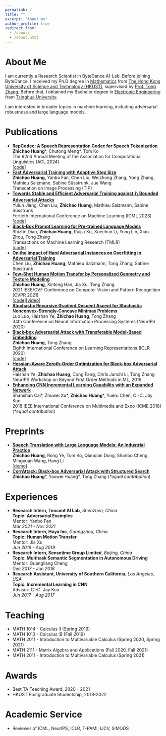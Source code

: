 ```yaml
---
permalink: /
title: ""
excerpt: "About me"
author_profile: true
redirect_from: 
  - /about/
  - /about.html
---
```


# About Me
I am currently a Research Scientist in ByteDance AI-Lab. Before joining ByteDance, I received my Ph.D degree in [Mathematics](https://www.math.hkust.edu.hk) from [The Hong Kong University of Science and Technology (HKUST)](https://hkust.edu.hk), supervised by [Prof. Tong Zhang](http://tongzhang-ml.org). Before that, I obtained my Bachelor degree in [Electronic Engineering](http://www.ee.tsinghua.edu.cn/) from [Tsinghua University](https://www.tsinghua.edu.cn/).

I am interested in broader topics in machine learning, including adversarial robustness and large language models.

# Publications
- [**RepCodec: A Speech Representation Codec for Speech Tokenization**](https://arxiv.org/pdf/2309.00169.pdf)
  <br /> **Zhichao Huang**\*, Chutong Meng\*, Tom Ko
  <br /> The 62nd Annual Meeting of the Association for Computational Linguistics (ACL 2024)
  <br /> [[code](https://github.com/mct10/RepCodec)]
- [**Fast Adversarial Training with Adaptive Step Size**](https://arxiv.org/pdf/2206.02417)
  <br /> **Zhichao Huang**, Yanbo Fan, Chen Liu, Weizhong Zhang, Yong Zhang, Mathieu Salzmann, Sabine Süsstrunk, Jue Wang
  <br /> Transcation on Image Processing (TIP)
- [**Towards Stable and Efficient Adversarial Training against $\ell_1$  Bounded Adversarial Attacks**](https://proceedings.mlr.press/v202/jiang23f/jiang23f.pdf)
  <br /> Yulun Jiang, Chen Liu, **Zhichao Huang**, Mathieu Salzmann, Sabine Süsstrunk
  <br /> Fortieth International Conference on Machine Learning (ICML 2023)
  <br /> [[code](https://github.com/IVRL/FastAdvL1)]
- [**Black-Box Prompt Learning for Pre-trained Language Models**](https://openreview.net/forum?id=IvsGP7xRvm)
  <br /> Shizhe Diao, **Zhichao Huang**, Ruijia Xu, Xuechun Li, Yong Lin, Xiao Zhou, Tong Zhang
  <br /> Transactions on Machine Learning Research (TMLR)
  <br /> [[code](https://github.com/shizhediao/Black-Box-Prompt-Learning)]
- [**On the Impact of Hard Adversarial Instances on Overfitting in Adversarial Training**](https://arxiv.org/pdf/2112.07324.pdf)
  <br />Chen Liu, **Zhichao Huang**, Mathieu Salzmann, Tong Zhang, Sabine Süsstrunk
- [**Few-Shot Human Motion Transfer by Personalized Geometry and Texture Modeling**](https://arxiv.org/pdf/2103.14338)
  <br />**Zhichao Huang**, Xintong Han, Jia Xu, Tong Zhang
  <br />2021 IEEE/CVF Conference on Computer Vision and Pattern Recognition (CVPR 2021)
  <br />[[code](https://github.com/HuangZhiChao95/FewShotMotionTransfer)][[video](https://youtu.be/ZJ15X-sdKSU)]
- [**Stochastic Recursive Gradient Descent Ascent for Stochastic Nonconvex-Strongly-Concave Minimax Problems**](https://proceedings.neurips.cc/paper/2020/file/ecb47fbb07a752413640f82a945530f8-Paper.pdf)
  <br />Luo Luo, Haishan Ye, **Zhichao Huang**, Tong Zhang
  <br />34th Conference on Neural Information Processing Systems (NeurIPS 2020)
- [**Black-box Adversarial Attack with Transferable Model-Based Embedding**](https://openreview.net/pdf?id=SJxhNTNYwB)<br />**Zhichao Huang**, Tong Zhang
  <br />Eighth International Conference on Learning Representations (ICLR 2020)
  <br />[[code](https://github.com/TransEmbedBA/TREMBA)]
- [**Hessian-Aware Zeroth-Order Optimization for Black-box Adversarial Attack**](https://arxiv.org/pdf/1812.11377)
  <br />Haishan Ye, **Zhichao Huang**, Cong Fang, Chris Junchi Li, Tong Zhang
  <br />NeurIPS Workshop on Beyond First Order Methods in ML, 2019
- [**Enhancing CNN Incremental Learning Capability with an Expanded Network**](https://ieeexplore.ieee.org/abstract/document/8486457)
  <br />Shanshan Cai\*, Zhuwei Xu\*, **Zhichao Huang**\*, Yueru Chen, C.-C. Jay Kuo
  <br />2018 IEEE International Conference on Multimedia and Expo (ICME 2018) (*\*equal contribution*)

# Preprints
- [**Speech Translation with Large Language Models: An Industrial Practice**](https://arxiv.org/pdf/2312.13585.pdf)
  <br /> **Zhichao Huang**, Rong Ye, Tom Ko, Qianqian Dong, Shanbo Cheng, Mingxuan Wang, Hang Li
  <br /> [[demo](https://speechtranslation.github.io/llm-st/)]
- [**CorrAttack: Black-box Adversarial Attack with Structured Search**](https://arxiv.org/pdf/2010.01250)
  <br />**Zhichao Huang**\*, Yaowei Huang\*, Tong Zhang  (*\*equal contribution*)

# Experiences
- **Research Intern, Tencent AI Lab**, *Shenzhen, China*
  <br />**Topic: Adversarial Examples**
  <br />Mentor: Yanbo Fan
  <br />*Mar 2021 - Nov 2021*
- **Research Intern, Huya Inc**, *Guangzhou, China*
  <br />**Topic: Human Motion Transfer**
  <br />Mentor: Jia Xu
  <br />*Jun 2019 - Aug 2019*
- **Research Intern, Sensetime Group Limited**, *Beijing, China*
  <br />**Topic: Multitask Semantic Segmentation in Autonomous Driving**
  <br />Mentor: Guangliang Cheng
  <br />*Dec 2017 - Jun 2018*
- **Research Assistant, University of Southern California**, *Los Angeles, USA*
  <br />**Topic: Incremental Learning in CNN**
  <br />Advisor: C.-C. Jay Kuo
  <br />*Jun 2017 - Aug 2017*

# Teaching 
- MATH 1014 - Calculus II (Spring 2019)
- MATH 1013 - Calculus IB (Fall 2019)
- MATH 2011 - Introduction to Multivariable Calculus (Spring 2020, Spring 2021)
- MATH 2111 - Matrix Algebra and Applications (Fall 2020, Fall 2021)
- MATH 2011 - Introduction to Multivariable Calculus (Spring 2021)

# Awards
- Best TA Teaching Award, 2020 - 2021
- HKUST Postgraduate Studentship, 2018-2022

# Academic Service
- Reviewer of ICML, NeurIPS, ICLR, T-PAMI, IJCV, SIMODS
